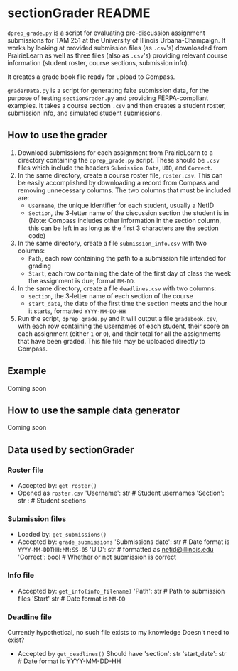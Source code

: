 # sectionGrader README
`dprep_grade.py` is a script for evaluating pre-discussion assignment submissions for TAM 251 at the University of Illinois Urbana-Champaign. It works by looking at provided submission files (as `.csv`'s) downloaded from PrairieLearn as well as three files (also as `.csv`'s) providing relevant course information (student roster, course sections, submission info).

It creates a grade book file ready for upload to Compass. 

`graderData.py` is a script for generating fake submission data, for the purpose of testing `sectionGrader.py` and providing FERPA-compliant examples. It takes a course section `.csv` and then creates a student roster, submission info, and simulated student submissions.

## How to use the grader
1. Download submissions for each assignment from PrairieLearn to a directory containing the `dprep_grade.py` script. These should be `.csv` files which include the headers `Submission Date`, `UID`, and `Correct`.
2. In the same directory, create a course roster file, `roster.csv`. This can be easily accomplished by downloading a record from Compass and removing unnecessary columns. The two columns that must be included are:
    - `Username`, the unique identifier for each student, usually a NetID
    - `Section`, the 3-letter name of the discussion section the student is in (Note: Compass includes other information in the section column, this can be left in as long as the first 3 characters are the section code)
3. In the same directory, create a file `submission_info.csv` with two columns:
    - `Path`, each row containing the path to a submission file intended for grading  
    - `Start`, each row containing the date of the first day of  class the week the assignment is due; format `MM-DD`.
4. In the same directory, create a file `deadlines.csv` with two columns:
    - `section`, the 3-letter name of each section of the course
    - `start_date`, the date of the first time the section meets and the hour it starts, formatted `YYYY-MM-DD-HH`
5. Run the script, `dprep_grade.py` and it will output a file `gradebook.csv`, with each row containing the usernames of each student, their score on each assignment (either `1` or `0`), and their total for all the assignments that have been graded. This file file may be uploaded directly to Compass.

## Example
Coming soon

## How to use the sample data generator
Coming soon 

## Data used by sectionGrader

### Roster file
- Accepted by: `get roster()`
- Opened as `roster.csv`
'Username': str # Student usernames 
'Section': str : # Student sections

### Submission files
- Loaded by: `get_submissions()`
- Accepted by: `grade_submissions`
'Submissions date': str # Date format is `YYYY-MM-DDTHH:MM:SS-05`
'UID': str # formatted as netid@illinois.edu
'Correct': bool # Whether or not submission is correct

### Info file
- Accepted by: `get_info(info_filename)`
'Path': str # Path to submission files
'Start' str # Date format is `MM-DD`

### Deadline file
Currently hypothetical, no such file exists to my knowledge
Doesn't need to exist?
- Accepted by `get_deadlines()`
Should have
'section': str
'start_date': str # Date format is YYYY-MM-DD-HH